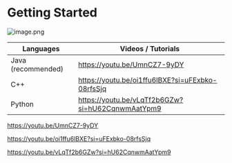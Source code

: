 # Getting Started

![image.png](attachment:b9f6e1e4-f679-4213-ae53-c077ab00025c:image.png)

| Languages | Videos / Tutorials |
| --- | --- |
| Java (recommended) | https://youtu.be/UmnCZ7-9yDY |
| C++ | https://youtu.be/oi1ffu6lBXE?si=uFExbko-08rfsSjq  |
| Python | https://youtu.be/vLqTf2b6GZw?si=hU62CqnwmAatYpm9 |

https://youtu.be/UmnCZ7-9yDY

https://youtu.be/oi1ffu6lBXE?si=uFExbko-08rfsSjq

https://youtu.be/vLqTf2b6GZw?si=hU62CqnwmAatYpm9